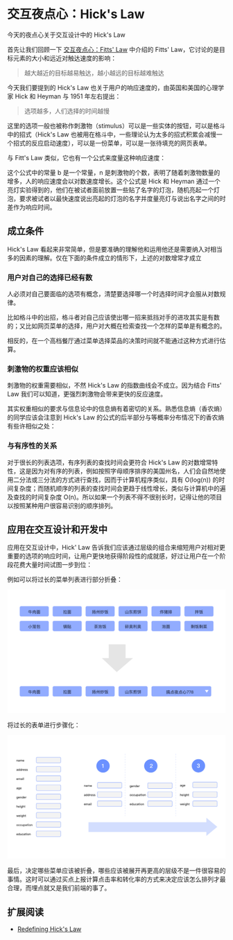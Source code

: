 # 交互夜点心：Hick's Law

今天的夜点心关于交互设计中的 Hick's Law

首先让我们回顾一下 [交互夜点心：Fitts' Law](../5/README/md) 中介绍的 Fitts' Law，它讨论的是目标元素的大小和远近对触达速度的影响：

> 越大越近的目标越易触达，越小越远的目标越难触达

今天我们要提到的 Hick's Law 也关于用户的响应速度的，由英国和美国的心理学家 Hick 和 Heyman 与 1951 年左右提出：

> 选项越多，人们选择的时间越慢

这里的选项一般也被称作刺激物（stimulus）可以是一些实体的按钮，可以是格斗中的招式（Hick's Law 也被用在格斗中，一些理论认为太多的招式积累会减慢一个招式的反应启动速度），可以是一份菜单，可以是一张待填充的网页表单。

与 Fitt's Law 类似，它也有一个公式来度量这种响应速度：

<!-- $ T=b\cdot \log _{{2}}(n+1) $ -->

这个公式中的常量 b 是一个常量，n 是刺激物的个数，表明了随着刺激物数量的增多，人的响应速度会以对数速度增长。这个公式是 Hick 和 Heyman 通过一个亮灯实验得到的，他们在被试者面前放置一些贴了名字的灯泡，随机亮起一个灯泡，要求被试者以最快速度说出亮起的灯泡的名字并度量亮灯与说出名字之间的时差作为响应时间。

## 成立条件

Hick's Law 看起来非常简单，但是要准确的理解他和运用他还是需要纳入对相当多的因素的理解。仅在下面的条件成立的情形下，上述的对数增常才成立

### 用户对自己的选择已经有数

人必须对自己要面临的选项有概念，清楚要选择哪一个时选择时间才会服从对数规律。

比如格斗中的出招，格斗者对自己应该使出哪一招来抵挡对手的进攻其实是有数的；又比如网页菜单的选择，用户对大概在检索查找一个怎样的菜单是有概念的。

相反的，在一个高档餐厅通过菜单选择菜品的决策时间就不能通过这种方式进行估算。

### 刺激物的权重应该相似

刺激物的权重需要相似，不然 Hick's Law 的指数曲线会不成立。因为结合 Fitts' Law 我们可以知道，更强烈刺激物会带来更快的反应速度。

其实权重相似的要求与信息论中的信息熵有着密切的关系。熟悉信息熵（香农熵）的同学应该会注意到 Hick's Law 的公式的后半部分与等概率分布情况下的香农熵有些许相似之处：

<!-- $ T=b\cdot H $
where
$ H=\sum frac{1}{n}\log_{{2}}(frac{1}{n} +1) $ -->

### 与有序性的关系

对于很长的列表选项，有序列表的查找时间会更符合 Hick's Law 的对数增常特性，这是因为对有序的列表，例如按照字母顺序排序的美国州名，人们会自然地使用二分法或三分法的方式进行查找，因而于计算机程序类似，具有 O(log(n)) 的时间复杂度；而随机顺序的列表的查找时间会更趋于线性增长，类似与计算机中的遍及查找的时间复杂度 O(n)。所以如果一个列表不得不很别长时，记得让他的项目以按照某种用户很容易识别的顺序排列。

## 应用在交互设计和开发中

应用在交互设计中，Hick' Law 告诉我们应该通过层级的组合来缩短用户对相对更重要的选项的响应时间，让用户更快地获得阶段性的成就感，好过让用户在一个阶段花费大量时间试图一步到位：

例如可以将过长的菜单列表进行部分折叠：

![image 9-1](./assets/9-1.jpg)

将过长的表单进行步骤化：

![image 9-2](./assets/9-2.jpg)

最后，决定哪些菜单应该被折叠，哪些应该被展开再更高的层级不是一件很容易的事情。这时可以通过买点上报计算点击率和转化率的方式来决定应该怎么排列才最合理，而埋点就又是我们前端的事了。

## 扩展阅读

- [Redefining Hick's Law](https://www.smashingmagazine.com/2012/02/redefining-hicks-law/)
